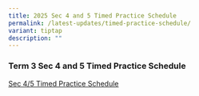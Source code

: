 ```yaml
---
title: 2025 Sec 4 and 5 Timed Practice Schedule
permalink: /latest-updates/timed-practice-schedule/
variant: tiptap
description: ""
---
```

<h3>Term 3 Sec 4 and 5 Timed Practice Schedule</h3>
<p><a href="/files/Latest Updates/Sec_1_5_Term_3_Timed_Practice_2025__Amended_.pdf" rel="noopener nofollow" target="_blank">Sec 4/5 Timed Practice Schedule</a>
</p>
<p></p>
<p></p>
<p></p>